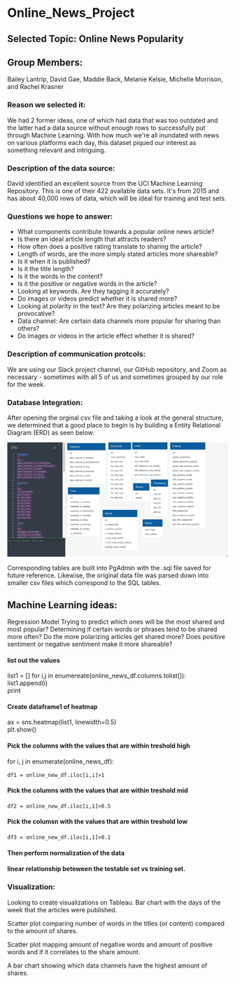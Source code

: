 # Online_News_Project

## Selected Topic: Online News Popularity

## Group Members:

Bailey Lantrip, David Gae, Maddie Back, Melanie Kelsie, Michelle Morrison, and Rachel Krasner

### Reason we selected it: 

We had 2 former ideas, one of which had data that was too outdated and the latter had a data source without enough rows to successfully put through Machine Learning. With how much we're all inundated with news on various platforms each day, this dataset piqued our interest as something relevant and intriguing. 

### Description of the data source:

David identified an excellent source from the UCI Machine Learning Repository. This is one of their 422 available data sets. It's from 2015 and has about 40,000 rows of data, which will be ideal for training and test sets.

### Questions we hope to answer:

* What components contribute towards a popular online news article?
* Is there an ideal article length that attracts readers?
* How often does a positive rating translate to sharing the article?
* Length of words, are the more simply stated articles more shareable?
* Is it when it is published?
* Is it the title length?
* Is it the words in the content?
* Is it the positive or negative words in the article?
* Looking at keywords. Are they tagging it accurately?
* Do images or videos predict whether it is shared more?
* Looking at polarity in the text? Are they polarizing articles meant to be provocative?
* Data channel: Are certain data channels more popular for sharing than others?
* Do images or videos in the article effect whether it is shared?

### Description of communication protcols:

We are using our Slack project channel, our GitHub repository, and Zoom as necessary - sometimes with all 5 of us and sometimes grouped by our role for the week.

### Database Integration:
After opening the orginal csv file and taking a look at the general structure, we determined that a good place to begin is by building a Entity Relational Diagram (ERD) as seen below:

<p align='center'>
	<img src="https://github.com/MMorrison26/Online_News_Project/blob/Database_RKrasner/News_ERD.png" alt="ERD" width= 800>
</p>

Corresponding tables are built into PgAdmin with the .sql file saved for future reference. Likewise, the original data file was parsed down into smaller csv files which correspond to the SQL tables.

## Machine Learning ideas:
Regression Model
Trying to predict which ones will be the most shared and most popular?
Determining if certain words or phrases tend to be shared more often?
Do the more polarizing articles get shared more?
Does positive sentiment or negative sentiment make it more shareable?

#### list out the values
list1 = []
for i,j in enumereate(online_news_df.columns.tolist()): <br>
	list1.append(i) <br>
	print
	
#### Create dataframe1 of heatmap
ax = sns.heatmap(list1, linewidth=0.5) <br>
plt.show() <br>

#### Pick the columns with the values that are within treshold high 
for i, j in enumerate(online_news_df): <br>

	df1 = online_new_df.iloc[i,i]>1 
#### Pick the columns with the values that are within treshold mid
	df2 = online_new_df.iloc[i,1]>0.5 
#### Pick the columsn with the values that are within treshold low 
	df3 = online_new_df.iloc[i,1]>0.1 

#### Then perform normalization of the data 

#### linear relationship beteween the testable set vs training set.

### Visualization:
Looking to create visualizations on Tableau. 
Bar chart with the days of the week that the articles were published. 

Scatter plot comparing number of words in the titles (or content) compared to the amount of shares. 

Scatter plot mapping amount of negative words and amount of positive words and if it correlates to the share amount. 

A bar chart showing which data channels have the highest amount of shares.


